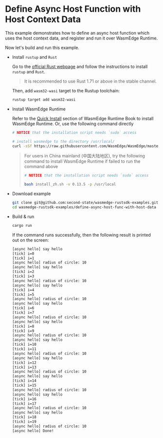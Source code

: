 # Define Async Host Function with Host Context Data

This example demonstrates how to define an async host function which uses the host context data, and register and run it over WasmEdge Runtime.

Now let's build and run this example.

- Install `rustup` and `Rust`

  Go to the [official Rust webpage](https://www.rust-lang.org/tools/install) and follow the instructions to install `rustup` and `Rust`.

  > It is recommended to use Rust 1.71 or above in the stable channel.

  Then, add `wasm32-wasi` target to the Rustup toolchain:

  ```bash
  rustup target add wasm32-wasi
  ```

- Install WasmEdge Runtime

  Refer to the [Quick Install](https://wasmedge.org/book/en/quick_start/install.html#quick-install) section of WasmEdge Runtime Book to install WasmEdge Runtime. Or, use the following command directly

  ```bash
  # NOTICE that the installation script needs `sudo` access

  # install wasmedge to the directory /usr/local/
  curl -sSf https://raw.githubusercontent.com/WasmEdge/WasmEdge/master/utils/install.sh | bash -s -- -v 0.13.5 -p /usr/local
  ```

  > For users in China mainland (中国大陆地区), try the following command to install WasmEdge Runtime if failed to run the command above
  >
  > ```bash
  > # NOTICE that the installation script needs `sudo` access
  >
  > bash install_zh.sh -v 0.13.5 -p /usr/local
  > ```

- Download example

  ```bash
  git clone git@github.com:second-state/wasmedge-rustsdk-examples.git
  cd wasmedge-rustsdk-examples/define-async-host-func-with-host-data
  ```

- Build & run

  ```bash
  cargo run
  ```

  If the command runs successfully, then the following result is printed out on the screen:

  ```bash
  [async hello] say hello
  [tick] i=0
  [tick] i=1
  [async hello] radius of circle: 10
  [async hello] say hello
  [tick] i=2
  [tick] i=3
  [async hello] radius of circle: 10
  [async hello] say hello
  [tick] i=4
  [tick] i=5
  [async hello] radius of circle: 10
  [async hello] say hello
  [tick] i=6
  [tick] i=7
  [async hello] radius of circle: 10
  [async hello] say hello
  [tick] i=8
  [tick] i=9
  [async hello] radius of circle: 10
  [async hello] say hello
  [tick] i=10
  [tick] i=11
  [async hello] radius of circle: 10
  [async hello] say hello
  [tick] i=12
  [tick] i=13
  [async hello] radius of circle: 10
  [async hello] say hello
  [tick] i=14
  [tick] i=15
  [async hello] radius of circle: 10
  [async hello] say hello
  [tick] i=16
  [tick] i=17
  [async hello] radius of circle: 10
  [async hello] say hello
  [tick] i=18
  [tick] i=19
  [async hello] radius of circle: 10
  [async hello] Done!
  ```
